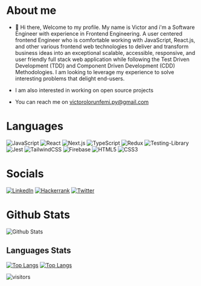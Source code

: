 # About me
- 👋 Hi there, Welcome to my profile. My name is Victor and i'm a Software Engineer with experience in Frontend Engineering. A user centered frontend Engineer who is comfortable working with JavaScript, React.js, and other various frontend web technologies to deliver and transform business ideas into an exceptional scalable, accessible, responsive, and user friendly full stack web application while following the Test Driven Development (TDD) and Component Driven Development (CDD) Methodologies. I am looking to leverage my experience to solve interesting problems that delight end-users.

- I am also interested in working on open source projects

- You can reach me on victorolorunfemi.py@gmail.com

# Languages
![JavaScript](https://img.shields.io/static/v1?style=for-the-badge&message=JavaScript&color=222222&logo=JavaScript&logoColor=F7DF1E&label=) ![React](https://img.shields.io/static/v1?style=for-the-badge&message=React&color=222222&logo=React&logoColor=61DAFB&label=) ![Next.js](https://img.shields.io/static/v1?style=for-the-badge&message=Next.js&color=000000&logo=Next.js&logoColor=FFFFFF&label=) ![TypeScript](https://img.shields.io/static/v1?style=for-the-badge&message=TypeScript&color=3178C6&logo=TypeScript&logoColor=FFFFFF&label=) ![Redux](https://img.shields.io/badge/redux-%23593d88.svg?style=for-the-badge&logo=redux&logoColor=white) ![Testing-Library](https://img.shields.io/badge/-TestingLibrary-%23E33332?style=for-the-badge&logo=testing-library&logoColor=white) ![Jest](https://img.shields.io/badge/-jest-%23C21325?style=for-the-badge&logo=jest&logoColor=white) ![TailwindCSS](https://img.shields.io/badge/tailwindcss-%2338B2AC.svg?style=for-the-badge&logo=tailwind-css&logoColor=white) ![Firebase](https://img.shields.io/badge/Firebase-039BE5?style=for-the-badge&logo=Firebase&logoColor=white) ![HTML5](https://img.shields.io/badge/html5-%23E34F26.svg?style=for-the-badge&logo=html5&logoColor=white) ![CSS3](https://img.shields.io/badge/css3-%231572B6.svg?style=for-the-badge&logo=css3&logoColor=white)

# Socials
[![LinkedIn](https://img.shields.io/badge/LinkedIn-0072b1?style=for-the-badge&logo=LinkedIn&logoColor=white)](https://linkedin.com/in/voa-fe-dev) [![Hackerrank](https://img.shields.io/badge/-Hackerrank-2EC866?style=for-the-badge&logo=HackerRank&logoColor=white)](https://www.hackerrank.com/victorayomide32) [![Twitter](https://img.shields.io/badge/Twitter-00acee?style=for-the-badge&logo=Twitter&logoColor=white)](https://twitter.com/olorunfemivic18)

# Github Stats
![Github Stats](https://github-readme-stats.vercel.app/api?username=clefayomide&theme=dark)

## Languages Stats
[![Top Langs](https://github-readme-stats.vercel.app/api/top-langs/?username=madeskilz)](https://github.com/madeskilz/github-readme-stats)
[![Top Langs](https://github-readme-stats.vercel.app/api/top-langs/?username=clefayomide)](https://github.com/clefayomide/github-readme-stats)

![visitors](https://komarev.com/ghpvc/?username=clefayomide)

<!---
clefayomide/clefayomide is a ✨ special ✨ repository because its `README.md` (this file) appears on your GitHub profile.
You can click the Preview link to take a look at your changes.
--->
